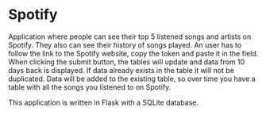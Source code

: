 # Spotify
Application where people can see their top 5 listened songs and artists on Spotify. They also can see their history of songs played. An user has to follow the link to the Spotify
website, copy the token and paste it in the field. When clicking the submit button, the tables will update and data from 10 days back is displayed. If data already exists in the
table it will not be duplicated. Data will be added to the existing table, so over time you have a table with all the songs you listened to on Spotify.  

This application is written in Flask with a SQLite database. 
